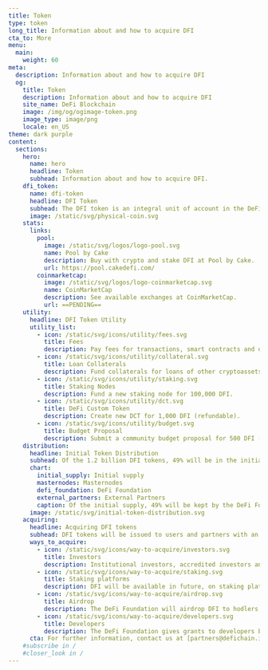 ```yaml
---
title: Token
type: token
long_title: Information about and how to acquire DFI
cta_to: More
menu:
  main:
    weight: 60
meta:
  description: Information about and how to acquire DFI
  og:
    title: Token
    description: Information about and how to acquire DFI
    site_name: DeFi Blockchain
    image: /img/og/ogimage-token.png
    image_type: image/png
    locale: en_US
theme: dark purple
content:
  sections:
    hero:
      name: hero
      headline: Token
      subhead: Information about and how to acquire DFI.
    dfi_token:
      name: dfi-token
      headline: DFI Token
      subhead: The DFI token is an integral unit of account in the DeFi blockchain. The DeFi Foundation in Singapore will issue 1.2 billion DFI over its lifetime.
      image: /static/svg/physical-coin.svg
    stats:
      links:
        pool:
          image: /static/svg/logos/logo-pool.svg
          name: Pool by Cake
          description: Buy with crypto and stake DFI at Pool by Cake.
          url: https://pool.cakedefi.com/
        coinmarketcap:
          image: /static/svg/logos/logo-coinmarketcap.svg
          name: CoinMarketCap
          description: See available exchanges at CoinMarketCap.
          url: ==PENDING==
    utility:
      headline: DFI Token Utility
      utility_list:
        - icon: /static/svg/icons/utility/fees.svg
          title: Fees
          description: Pay fees for transactions, smart contracts and other DeFi activities.
        - icon: /static/svg/icons/utility/collateral.svg
          title: Loan Collaterals
          description: Fund collaterals for loans of other cryptoassets.
        - icon: /static/svg/icons/utility/staking.svg
          title: Staking Nodes
          description: Fund a new staking node for 100,000 DFI.
        - icon: /static/svg/icons/utility/dct.svg
          title: DeFi Custom Token
          description: Create new DCT for 1,000 DFI (refundable).
        - icon: /static/svg/icons/utility/budget.svg
          title: Budget Proposal
          description: Submit a community budget proposal for 500 DFI (non-refundable).
    distribution:
      headline: Initial Token Distribution
      subhead: Of the 1.2 billion DFI tokens, 49% will be in the initial supply, with the rest issued to masternode holders over time.
      chart:
        initial_supply: Initial supply
        masternodes: Masternodes
        defi_foundation: DeFi Foundation
        external_partners: External Partners
        caption: Of the initial supply, 49% will be kept by the DeFi Foundation. The rest may be distributed or sold to external partners, to fund the initial development.
      image: /static/svg/initial-token-distribution.svg
    acquiring:
      headline: Acquiring DFI tokens
      subhead: DFI tokens will be issued to users and partners with an interest in utilizing and participating in the ecosystem.
      ways_to_acquire:
        - icon: /static/svg/icons/way-to-acquire/investors.svg
          title: Investors
          description: Institutional investors, accredited investors and funds may invest in exchange for DFI.
        - icon: /static/svg/icons/way-to-acquire/staking.svg
          title: Staking platforms
          description: DFI will be available in future, on staking platforms such as Pool by Cake and selected exchanges.
        - icon: /static/svg/icons/way-to-acquire/airdrop.svg
          title: Airdrop
          description: The DeFi Foundation will airdrop DFI to hodlers, market makers and other users of the DeFi Blockchain.
        - icon: /static/svg/icons/way-to-acquire/developers.svg
          title: Developers
          description: The DeFi Foundation gives grants to developers building functionality and dApps on the DeFi Blockchain.
      cta: For further information, contact us at [partners@defichain.io](mailto:partners@defichain.io).
    #subscribe in /
    #closer_look in /
---
```

